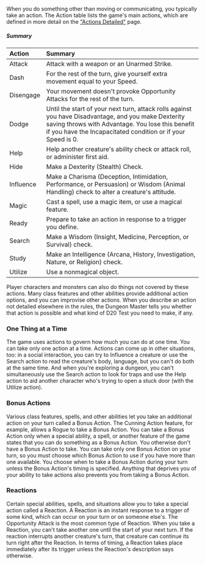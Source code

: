 


<div class="startgap"></div>

When you do something other than moving or communicating, you typically take an action. The Action table lists the game's main actions, which are defined in more detail on the ["Actions Detailed"](https://lolindhir.github.io/PnP/rules/general/d20tests_actions/actions/actions_detailed) page.

##### Summary
| Action    | Summary                                                                                                                                                                                                                  |
| :-------- | :----------------------------------------------------------------------------------------------------------------------------------------------------------------------------------------------------------------------- |
| Attack    | Attack with a weapon or an Unarmed Strike.                                                                                                                                                                               |
| Dash      | For the rest of the turn, give yourself extra movement equal to your Speed.                                                                                                                                              |
| Disengage | Your movement doesn't provoke Opportunity Attacks for the rest of the turn.                                                                                                                                              |
| Dodge     | Until the start of your next turn, attack rolls against you have Disadvantage, and you make Dexterity saving throws with Advantage. You lose this benefit if you have the Incapacitated condition or if your Speed is 0. |
| Help      | Help another creature's ability check or attack roll, or administer first aid.                                                                                                                                           |
| Hide      | Make a Dexterity (Stealth) Check.                                                                                                                                                                                        |
| Influence | Make a Charisma (Deception, Intimidation, Performance, or Persuasion) or Wisdom (Animal Handling) check to alter a creature's attitude.                                                                                  |
| Magic     | Cast a spell, use a magic item, or use a magical feature.                                                                                                                                                                |
| Ready     | Prepare to take an action in response to a trigger you define.                                                                                                                                                           |
| Search    | Make a Wisdom (Insight, Medicine, Perception, or Survival) check.                                                                                                                                                        |
| Study     | Make an Intelligence (Arcana, History, Investigation, Nature, or Religion) check.                                                                                                                                        |
| Utilize   | Use a nonmagical object.                                                                                                                                                                                                 |

Player characters and monsters can also do things not covered by these actions. Many class features and other abilities provide additional action options, and you can improvise other actions. When you describe an action not detailed elsewhere in the rules, the Dungeon Master tells you whether that action is possible and what kind of D20 Test you need to make, if any.


### One Thing at a Time
The game uses actions to govern how much you can do at one time. You can take only one action at a time.
Actions can come up in other situations, too: in a social interaction, you can try to Influence a creature or use the Search action to read the creature's body, language, but you can't do both at the same time. And when you're exploring a dungeon, you can't simultaneously use the Search action to look for traps and use the Help action to aid another character who's trying to open a stuck door (with the Utilize action).


### Bonus Actions
Various class features, spells, and other abilities let you take an additional action on your turn called a Bonus Action. The Cunning Action feature, for example, allows a Rogue to take a Bonus Action. You can take a Bonus Action only when a special ability, a spell, or another feature of the game states that you can do something as a Bonus Action. You otherwise don't have a Bonus Action to take.
You can take only one Bonus Action on your turn, so you must choose which Bonus Action to use if you have more than one available.
You choose when to take a Bonus Action during your turn unless the Bonus Action's timing is specified. Anything that deprives you of your ability to take actions also prevents you from taking a Bonus Action.


### Reactions
Certain special abilities, spells, and situations allow you to take a special action called a Reaction. A Reaction is an instant response to a trigger of some kind, which can occur on your turn or on someone else's. The Opportunity Attack is the most common type of Reaction.
When you take a Reaction, you can't take another one until the start of your next turn. If the reaction interrupts another creature's turn, that creature can continue its turn right after the Reaction.
In terms of timing, a Reaction takes place immediately after its trigger unless the Reaction's description says otherwise.
